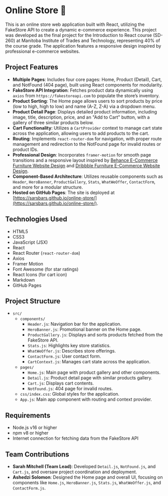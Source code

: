 # Online Store 🛒

This is an online store web application built with React, utilizing the FakeStore API to create a dynamic e-commerce experience. This project was developed as the final project for the Introduction to React course (SD-260) at Manitoba Institute of Trades and Technology, representing 40% of the course grade. The application features a responsive design inspired by professional e-commerce websites.

## Project Features
- **Multiple Pages**: Includes four core pages: Home, Product (Detail), Cart, and NotFound (404 page), built using React components for modularity.
- **FakeStore API Integration**: Fetches product data dynamically using `axios` from `https://fakestoreapi.com` to populate the store’s inventory.
- **Product Sorting**: The Home page allows users to sort products by price (low to high, high to low) and name (A-Z, Z-A) via a dropdown menu.
- **Product Detail Page**: Displays detailed product information, including image, title, description, price, and an "Add to Cart" button, with a gallery of three similar products below.
- **Cart Functionality**: Utilizes a `CartProvider` context to manage cart state across the application, allowing users to add products to the cart.
- **Routing**: Implements `react-router-dom` for navigation, with proper route management and redirection to the NotFound page for invalid routes or product IDs.
- **Professional Design**: Incorporates `framer-motion` for smooth page transitions and a responsive layout inspired by [Behance E-Commerce Furniture Website Design](https://www.behance.net/gallery/226078053/E-Commerce-Furniture-Website-Design) and [Dribbble Furniture E-Commerce Website Design](https://dribbble.com/shots/25501129-Furniture-E-Commerce-Website-Design).
- **Component-Based Architecture**: Utilizes reusable components such as `Header`, `HeroBanner`, `ProductGallery`, `Stats`, `WhatWeOffer`, `ContactForm`, and more for a modular structure.
- **Hosted on GitHub Pages**: The site is deployed at [https://sarsbars.github.io/online-store/](https://sarsbars.github.io/online-store/).

## Technologies Used
- HTML5
- CSS3
- JavaScript (JSX)
- React
- React Router (`react-router-dom`)
- Axios
- Framer Motion
- Font Awesome (for star ratings)
- React Icons (for cart icon)
- Markdown
- GitHub Pages

## Project Structure
- `src/`
  - `components/`
    - `Header.js`: Navigation bar for the application.
    - `HeroBanner.js`: Promotional banner on the Home page.
    - `ProductGallery.js`: Displays and sorts products fetched from the FakeStore API.
    - `Stats.js`: Highlights key store statistics.
    - `WhatWeOffer.js`: Describes store offerings.
    - `ContactForm.js`: User contact form.
    - `CartContext.js`: Manages cart state across the application.
  - `pages/`
    - `Home.js`: Main page with product gallery and other components.
    - `Detail.js`: Product detail page with similar products gallery.
    - `Cart.js`: Displays cart contents.
    - `NotFound.js`: 404 page for invalid routes.
  - `css/index.css`: Global styles for the application.
  - `App.js`: Main app component with routing and context provider.

## Requirements
- Node.js v16 or higher
- npm v8 or higher
- Internet connection for fetching data from the FakeStore API

## Team Contributions
- **Sarah Mitchell (Team Lead)**: Developed `Detail.js`, `NotFound.js`, and `Cart.js`, and oversaw project coordination and deployment.
- **Ashedzi Solomon**: Designed the Home page and overall UI, focusing on components like `Home.js`, `HeroBanner.js`, `Stats.js`, `WhatWeOffer.js`, and `ContactForm.js`.